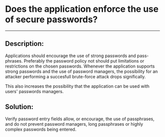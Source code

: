 # Does the application enforce the use of secure passwords?
-------

## Description:

Applications should encourage the use of strong passwords and pass-phrases. Preferably the
password policy not should put limitations or restrictions on the chosen passwords.
Whenever the application supports strong passwords and the use of password managers, the
possibility for an attacker performing a succesfull brute-force attack drops significally.

This also increases the possibility that the application can be used with users' passwords managers.

## Solution:

Verify password entry fields allow, or encourage, the use of passphrases, and do not prevent
password managers, long passphrases or highly complex passwords being entered. 

